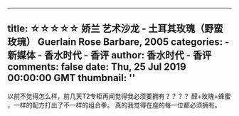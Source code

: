 
---
title: ☆☆☆☆☆ 娇兰 艺术沙龙 - 土耳其玫瑰（野蛮玫瑰） Guerlain Rose Barbare, 2005
categories: 
    - 新媒体
    - 香水时代 - 香评
author: 香水时代 - 香评
comments: false
date: Thu, 25 Jul 2019 00:00:00 GMT
thumbnail: ''
---

<div>   
以前不觉得怎么样，前几天T2专柜再闻觉得我必须要拥有？？？？
醛+玫瑰+蜂蜜 ，一样的配方打出了不一样的组合拳。
真的我觉得在座的每一位都必须拥有。  
</div>
            